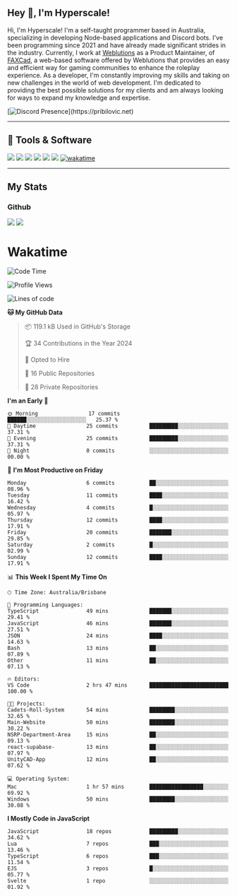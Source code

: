 ## Hey 👋, I'm Hyperscale!

Hi, I'm Hyperscale! I'm a self-taught programmer based in Australia, specializing in developing Node-based applications and Discord bots. I've been programming since 2021 and have already made significant strides in the industry. Currently, I work at [Weblutions](https://weblutions.com) as a Product Maintainer, of [FAXCad](https://weblutions.com/store/faxcad), a web-based software offered by Weblutions that provides an easy and efficient way for gaming communities to enhance the roleplay experience. As a developer, I'm constantly improving my skills and taking on new challenges in the world of web development. I'm dedicated to providing the best possible solutions for my clients and am always looking for ways to expand my knowledge and expertise.

[![Discord Presence](https://lanyard.cnrad.dev/api/906061699562475581?=idleMessage=:Just%Chillin%With%My%Kangaroo!)](https://pribilovic.net)

<p align="center">
<a href="https://github.com/Hyperscale1">
</a>
</p>

---
## 🔧 Tools & Software
![](https://img.shields.io/badge/HTML5-E34F26?style=for-the-badge&logo=html5&logoColor=white) ![](https://img.shields.io/badge/CSS3-1572B6?style=for-the-badge&logo=css3&logoColor=white) ![](https://img.shields.io/badge/MySQL-005C84?style=for-the-badge&logo=mysql&logoColor=white) ![](https://img.shields.io/badge/Ubuntu-E95420?style=for-the-badge&logo=ubuntu&logoColor=white) ![](https://img.shields.io/badge/JavaScript-F7DF1E?style=for-the-badge&logo=javascript&logoColor=black) ![](	https://img.shields.io/badge/Node.js-43853D?style=for-the-badge&logo=node.js&logoColor=white) [![wakatime](https://wakatime.com/badge/user/6e098b16-30e8-493e-bf77-598fafbb912d.svg?style=for-the-badge)](https://wakatime.com/@6e098b16-30e8-493e-bf77-598fafbb912d)


---
## My Stats

### Github
![](https://github-readme-stats.vercel.app/api?username=Hyperscale1&theme=blue-green)
![](https://github-readme-stats.vercel.app/api/top-langs/?username=Hyperscale1&theme=blue-green)

# Wakatime
<!--START_SECTION:waka-->
![Code Time](http://img.shields.io/badge/Code%20Time-696%20hrs%2031%20mins-blue)

![Profile Views](http://img.shields.io/badge/Profile%20Views-0-blue)

![Lines of code](https://img.shields.io/badge/From%20Hello%20World%20I%27ve%20Written-221.5%20thousand%20lines%20of%20code-blue)

**🐱 My GitHub Data** 

> 📦 119.1 kB Used in GitHub's Storage 
 > 
> 🏆 34 Contributions in the Year 2024
 > 
> 💼 Opted to Hire
 > 
> 📜 16 Public Repositories 
 > 
> 🔑 28 Private Repositories 
 > 
**I'm an Early 🐤** 

```text
🌞 Morning                17 commits          ██████░░░░░░░░░░░░░░░░░░░   25.37 % 
🌆 Daytime                25 commits          █████████░░░░░░░░░░░░░░░░   37.31 % 
🌃 Evening                25 commits          █████████░░░░░░░░░░░░░░░░   37.31 % 
🌙 Night                  0 commits           ░░░░░░░░░░░░░░░░░░░░░░░░░   00.00 % 
```
📅 **I'm Most Productive on Friday** 

```text
Monday                   6 commits           ██░░░░░░░░░░░░░░░░░░░░░░░   08.96 % 
Tuesday                  11 commits          ████░░░░░░░░░░░░░░░░░░░░░   16.42 % 
Wednesday                4 commits           █░░░░░░░░░░░░░░░░░░░░░░░░   05.97 % 
Thursday                 12 commits          ████░░░░░░░░░░░░░░░░░░░░░   17.91 % 
Friday                   20 commits          ███████░░░░░░░░░░░░░░░░░░   29.85 % 
Saturday                 2 commits           █░░░░░░░░░░░░░░░░░░░░░░░░   02.99 % 
Sunday                   12 commits          ████░░░░░░░░░░░░░░░░░░░░░   17.91 % 
```


📊 **This Week I Spent My Time On** 

```text
🕑︎ Time Zone: Australia/Brisbane

💬 Programming Languages: 
TypeScript               49 mins             ███████░░░░░░░░░░░░░░░░░░   29.41 % 
JavaScript               46 mins             ███████░░░░░░░░░░░░░░░░░░   27.51 % 
JSON                     24 mins             ████░░░░░░░░░░░░░░░░░░░░░   14.63 % 
Bash                     13 mins             ██░░░░░░░░░░░░░░░░░░░░░░░   07.89 % 
Other                    11 mins             ██░░░░░░░░░░░░░░░░░░░░░░░   07.13 % 

🔥 Editors: 
VS Code                  2 hrs 47 mins       █████████████████████████   100.00 % 

🐱‍💻 Projects: 
Cadets-Roll-System       54 mins             ████████░░░░░░░░░░░░░░░░░   32.65 % 
Main-Website             50 mins             ████████░░░░░░░░░░░░░░░░░   30.22 % 
NSRP-Department-Area     15 mins             ██░░░░░░░░░░░░░░░░░░░░░░░   09.13 % 
react-supabase-          13 mins             ██░░░░░░░░░░░░░░░░░░░░░░░   07.97 % 
UnityCAD-App             12 mins             ██░░░░░░░░░░░░░░░░░░░░░░░   07.62 % 

💻 Operating System: 
Mac                      1 hr 57 mins        █████████████████░░░░░░░░   69.92 % 
Windows                  50 mins             ████████░░░░░░░░░░░░░░░░░   30.08 % 
```

**I Mostly Code in JavaScript** 

```text
JavaScript               18 repos            █████████░░░░░░░░░░░░░░░░   34.62 % 
Lua                      7 repos             ███░░░░░░░░░░░░░░░░░░░░░░   13.46 % 
TypeScript               6 repos             ███░░░░░░░░░░░░░░░░░░░░░░   11.54 % 
EJS                      3 repos             █░░░░░░░░░░░░░░░░░░░░░░░░   05.77 % 
Svelte                   1 repo              ░░░░░░░░░░░░░░░░░░░░░░░░░   01.92 % 
```




<!--END_SECTION:waka-->